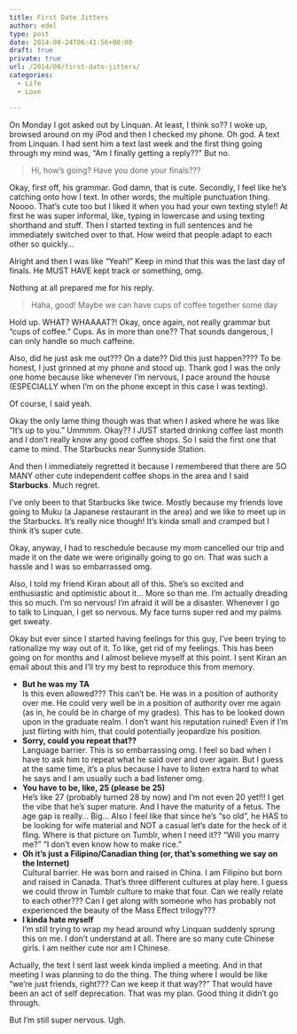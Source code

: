 ```yaml
---
title: First Date Jitters
author: edel
type: post
date: 2014-08-24T06:41:56+00:00
draft: true
private: true
url: /2014/08/first-date-jitters/
categories:
  - Life
  - Love

---
```

On Monday I got asked out by Linquan. At least, I think so?? I woke up, browsed around on my iPod and then I checked my phone. Oh god. A text from Linquan. I had sent him a text last week and the first thing going through my mind was, &#8220;Am I finally getting a reply??&#8221; But no.

> Hi, how&#8217;s going? Have you done your finals???

Okay, first off, his grammar. God damn, that is cute. Secondly, I feel like he&#8217;s catching onto how I text. In other words, the multiple punctuation thing. Noooo. That&#8217;s cute too but I liked it when you had your own texting style!! At first he was super informal, like, typing in lowercase and using texting shorthand and stuff. Then I started texting in full sentences and he immediately switched over to that. How weird that people adapt to each other so quickly&#8230;

Alright and then I was like &#8220;Yeah!&#8221; Keep in mind that this was the last day of finals. He MUST HAVE kept track or something, omg.

Nothing at all prepared me for his reply.

> Haha, good! Maybe we can have cups of coffee together some day

Hold up. WHAT? WHAAAAT?! Okay, once again, not really grammar but &#8220;cups of coffee.&#8221; Cups. As in more than one?? That sounds dangerous, I can only handle so much caffeine.

Also, did he just ask me out??? On a date?? Did this just happen???? To be honest, I just grinned at my phone and stood up. Thank god I was the only one home because like whenever I&#8217;m nervous, I pace around the house (ESPECIALLY when I&#8217;m on the phone except in this case I was texting).

Of course, I said yeah.

Okay the only lame thing though was that when I asked where he was like &#8220;It&#8217;s up to you.&#8221; Ummmm. Okay?? I JUST started drinking coffee last month and I don&#8217;t really know any good coffee shops. So I said the first one that came to mind. The Starbucks near Sunnyside Station.

And then I immediately regretted it because I remembered that there are SO MANY other cute independent coffee shops in the area and I said **Starbucks**. Much regret.

I&#8217;ve only been to that Starbucks like twice. Mostly because my friends love going to Muku (a Japanese restaurant in the area) and we like to meet up in the Starbucks. It&#8217;s really nice though! It&#8217;s kinda small and cramped but I think it&#8217;s super cute.

Okay, anyway, I had to reschedule because my mom cancelled our trip and made it on the date we were originally going to go on. That was such a hassle and I was so embarrassed omg.

Also, I told my friend Kiran about all of this. She&#8217;s so excited and enthusiastic and optimistic about it&#8230; More so than me. I&#8217;m actually dreading this so much. I&#8217;m so nervous! I&#8217;m afraid it will be a disaster. Whenever I go to talk to Linquan, I get so nervous. My face turns super red and my palms get sweaty.

Okay but ever since I started having feelings for this guy, I&#8217;ve been trying to rationalize my way out of it. To like, get rid of my feelings. This has been going on for months and I almost believe myself at this point. I sent Kiran an email about this and I&#8217;ll try my best to reproduce this from memory.

  * **But he was my TA**  
    Is this even allowed??? This can&#8217;t be. He was in a position of authority over me. He could very well be in a position of authority over me again (as in, he could be in charge of my grades). This has to be looked down upon in the graduate realm. I don&#8217;t want his reputation ruined! Even if I&#8217;m just flirting with him, that could potentially jeopardize his position.
  * **Sorry, could you repeat that??**  
    Language barrier. This is so embarrassing omg. I feel so bad when I have to ask him to repeat what he said over and over again. But I guess at the same time, it&#8217;s a plus because I have to listen extra hard to what he says and I am usually such a bad listener omg.
  * **You have to be, like, 25 (please be 25)**  
    He&#8217;s like 27 (probably turned 28 by now) and I&#8217;m not even 20 yet!!! I get the vibe that he&#8217;s super mature. And I have the maturity of a fetus. The age gap is really&#8230; Big&#8230; Also I feel like that since he&#8217;s &#8220;so old&#8221;, he HAS to be looking for wife material and NOT a casual let&#8217;s date for the heck of it fling. Where is that picture on Tumblr, when I need it?? &#8220;Will you marry me?&#8221; &#8220;I don&#8217;t even know how to make rice.&#8221;
  * **Oh it&#8217;s just a Filipino/Canadian thing (or, that&#8217;s something we say on the Internet)**  
    Cultural barrier. He was born and raised in China. I am Filipino but born and raised in Canada. That&#8217;s three different cultures at play here. I guess we could throw in Tumblr culture to make that four. Can we really relate to each other??? Can I get along with someone who has probably not experienced the beauty of the Mass Effect trilogy???
  * **I kinda hate myself**  
    I&#8217;m still trying to wrap my head around why Linquan suddenly sprung this on me. I don&#8217;t understand at all. There are so many cute Chinese girls. I am neither cute nor am I Chinese.

Actually, the text I sent last week kinda implied a meeting. And in that meeting I was planning to do the thing. The thing where I would be like &#8220;we&#8217;re just friends, right??? Can we keep it that way??&#8221; That would have been an act of self deprecation. That was my plan. Good thing it didn&#8217;t go through.

But I&#8217;m still super nervous. Ugh.

<ol class="footnote">
</ol>